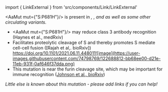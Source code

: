 import { LinkExternal } from 'src/components/Link/LinkExternal'

<AaMut mut={"S:P681H"}/> is present in <Var name="20I (Alpha, V1)"/>, <Var name="21B (Kappa)"/>, and <Var name="21A (Delta)"/> as well as some other circulating variants.

- <AaMut mut={"S:P681H"}/> may reduce class 3 antibody recognition (<LinkExternal href="https://www.medrxiv.org/content/10.1101/2021.01.06.20248960v1">Haynes et al., medRxiv</LinkExternal>)
- Facilitates proteolytic cleavage of S and thereby promotes S mediate cell-cell fusion ([Rajah et al,. bioRxiv]) https://doi.org/10.1101/2021.06.11.448011![image](https://user-images.githubusercontent.com/74798769/122688812-bb68ee00-d21e-11eb-931f-0af646f37dda.png)
- This mutation is near the furin cleavage site, which may be important for immune recognition ([Johnson et al., bioRxiv](https://www.ncbi.nlm.nih.gov/pmc/articles/PMC7457603/))


_Little else is known about this mutation - please add links if you can help!_
